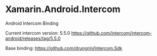 # Xamarin.Android.Intercom
Android Intercom Binding

Current intercom version: 5.5.0
https://github.com/intercom/intercom-android/releases/tag/5.5.0

Base binding:
https://github.com/drungrin/Intercom.Sdk
